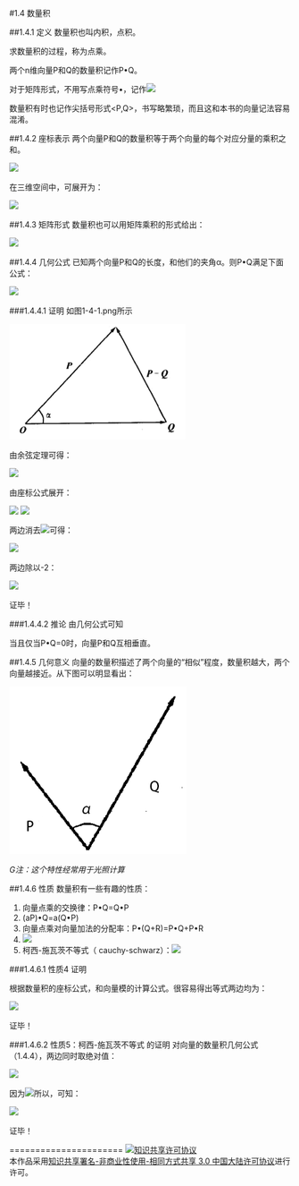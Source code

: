 #1.4 数量积

##1.4.1 定义
数量积也叫内积，点积。

求数量积的过程，称为点乘。

两个n维向量P和Q的数量积记作P•Q。

对于矩阵形式，不用写点乘符号•，记作<img src="http://www.forkosh.com/mathtex.cgi?$${P^T}Q$$">

数量积有时也记作尖括号形式<P,Q>，书写略繁琐，而且这和本书的向量记法容易混淆。

##1.4.2 座标表示
两个向量P和Q的数量积等于两个向量的每个对应分量的乘积之和。

<img src="http://www.forkosh.com/mathtex.cgi?\[P \cdot Q = \sum\limits_{i = 1}^n {{P_i}{Q_i}} \]">

在三维空间中，可展开为：

<img src="http://www.forkosh.com/mathtex.cgi?\[P \cdot Q = {P_x}{Q_x} + {P_y}{Q_y} + {P_z}{Q_z}\]">

##1.4.3 矩阵形式
数量积也可以用矩阵乘积的形式给出：

<img src="http://www.forkosh.com/mathtex.cgi? $${P^T}Q = \left[ {\begin{array}{*{20}{c}}
{{P_1}}&{{P_2}}& \cdots &{{P_n}}
\end{array}} \right]\left[ {\begin{array}{*{20}{c}}
{{Q_1}}\\
{{Q_2}}\\
 \vdots \\
{{Q_n}}
\end{array}} \right]$$ ">


##1.4.4 几何公式
已知两个向量P和Q的长度，和他们的夹角α。则P•Q满足下面公式：

<img src="http://www.forkosh.com/mathtex.cgi?\[P \cdot Q = \left| P \right|\left| Q \right|\cos \alpha \]">

###1.4.4.1 证明
如图1-4-1.png所示

![替代文本](pic/1-4-1.png "1-4-1.png")

由余弦定理可得：

<img src="http://www.forkosh.com/mathtex.cgi?\[{\left| {P - Q} \right|^2} = {\left| P \right|^2} + {\left| Q \right|^2} - 2\left| P \right|\left| Q \right|\cos \alpha \]">

由座标公式展开：

<img src="http://www.forkosh.com/mathtex.cgi?\[\sum\limits_{i = 1}^n {{{\left( {{P_i} - {Q_i}} \right)}^2}}  = \sum\limits_{i = 1}^n {{P_i}^2}  + \sum\limits_{i = 1}^n {{Q_i}^2}  - 2\left| P \right|\left| Q \right|\cos \alpha \]">

<img src="http://www.forkosh.com/mathtex.cgi?\[\sum\limits_{i = 1}^n {{P_i}^2}  + \sum\limits_{i = 1}^n {{Q_i}^2}  - 2\sum\limits_{i = 1}^n {{P_i}{Q_i}}  = \sum\limits_{i = 1}^n {{P_i}^2}  + \sum\limits_{i = 1}^n {{Q_i}^2}  - 2\left| P \right|\left| Q \right|\cos \alpha \]">

两边消去<img src="http://www.forkosh.com/mathtex.cgi?\[\sum\limits_{i = 1}^n {{P_i}^2}  + \sum\limits_{i = 1}^n {{Q_i}^2} \]">可得：

<img src="http://www.forkosh.com/mathtex.cgi?\[ - 2\sum\limits_{i = 1}^n {{P_i}{Q_i}}  =  - 2\left| P \right|\left| Q \right|\cos \alpha \]">

两边除以-2：

<img src="http://www.forkosh.com/mathtex.cgi?\[\sum\limits_{i = 1}^n {{P_i}{Q_i}}  =  - 2\left| P \right|\left| Q \right|\cos \alpha \]">

证毕！

###1.4.4.2 推论
由几何公式可知

当且仅当P•Q=0时，向量P和Q互相垂直。

##1.4.5 几何意义
向量的数量积描述了两个向量的“相似”程度，数量积越大，两个向量越接近。从下图可以明显看出：

![替代文本](pic/1-4-2.png "1-4-2.png")

*G注：这个特性经常用于光照计算*

##1.4.6 性质
数量积有一些有趣的性质：

1. 向量点乘的交换律：P•Q=Q•P
2. (aP)•Q=a(Q•P)
3. 向量点乘对向量加法的分配率：P•(Q+R)=P•Q+P•R
4. <img src="http://www.forkosh.com/mathtex.cgi?\[P \cdot P = {\left| P \right|^2}\]">
5. 柯西-施瓦茨不等式（ cauchy-schwarz）：<img src="http://www.forkosh.com/mathtex.cgi?\[\left| {P \cdot Q} \right| \le \left| P \right|\left| Q \right|\]">

###1.4.6.1 性质4 证明

根据数量积的座标公式，和向量模的计算公式。很容易得出等式两边均为：

<img src="http://www.forkosh.com/mathtex.cgi?\[P_x^2 + P_y^2\]">

证毕！

###1.4.6.2 性质5：柯西-施瓦茨不等式 的证明
对向量的数量积几何公式（1.4.4），两边同时取绝对值：

<img src="http://www.forkosh.com/mathtex.cgi?\[\left| {P \cdot Q} \right| = \left| P \right|\left| Q \right|\left| {\cos \alpha } \right|\]">

因为<img src="http://www.forkosh.com/mathtex.cgi?\[\left| {\cos \alpha } \right| \le 1\]">所以，可知：

<img src="http://www.forkosh.com/mathtex.cgi?\[\left| {P \cdot Q} \right| \le \left| P \right|\left| Q \right|\]">

证毕！

======================
<a rel="license" href="http://creativecommons.org/licenses/by-nc-sa/3.0/cn/"><img alt="知识共享许可协议" style="border-width:0" src="https://i.creativecommons.org/l/by-nc-sa/3.0/cn/88x31.png" /></a><br />本作品采用<a rel="license" href="http://creativecommons.org/licenses/by-nc-sa/3.0/cn/">知识共享署名-非商业性使用-相同方式共享 3.0 中国大陆许可协议</a>进行许可。